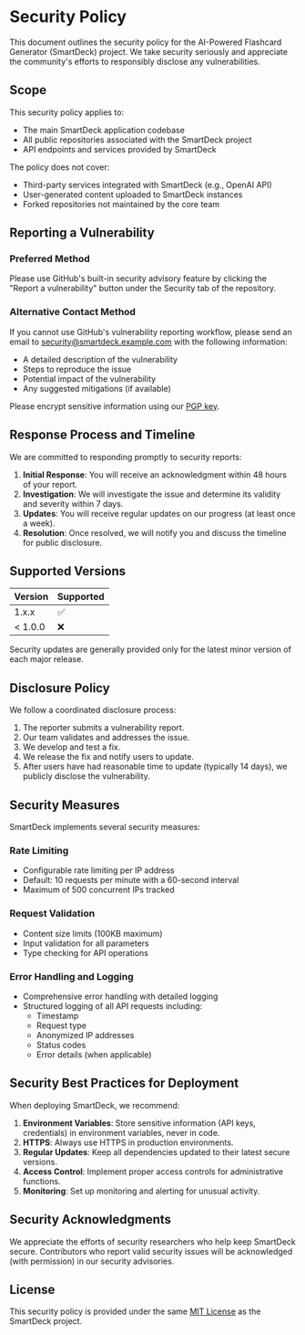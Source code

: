 # Security Policy

This document outlines the security policy for the AI-Powered Flashcard Generator (SmartDeck) project. We take security seriously and appreciate the community's efforts to responsibly disclose any vulnerabilities.

## Scope

This security policy applies to:
- The main SmartDeck application codebase
- All public repositories associated with the SmartDeck project
- API endpoints and services provided by SmartDeck

The policy does not cover:
- Third-party services integrated with SmartDeck (e.g., OpenAI API)
- User-generated content uploaded to SmartDeck instances
- Forked repositories not maintained by the core team

## Reporting a Vulnerability

### Preferred Method
Please use GitHub's built-in security advisory feature by clicking the "Report a vulnerability" button under the Security tab of the repository.

### Alternative Contact Method
If you cannot use GitHub's vulnerability reporting workflow, please send an email to security@smartdeck.example.com with the following information:
- A detailed description of the vulnerability
- Steps to reproduce the issue
- Potential impact of the vulnerability
- Any suggested mitigations (if available)

Please encrypt sensitive information using our [PGP key](https://keys.openpgp.org/search?q=security@smartdeck.example.com).

## Response Process and Timeline

We are committed to responding promptly to security reports:

1. **Initial Response**: You will receive an acknowledgment within 48 hours of your report.
2. **Investigation**: We will investigate the issue and determine its validity and severity within 7 days.
3. **Updates**: You will receive regular updates on our progress (at least once a week).
4. **Resolution**: Once resolved, we will notify you and discuss the timeline for public disclosure.

## Supported Versions

| Version | Supported          |
| ------- | ------------------ |
| 1.x.x   | :white_check_mark: |
| < 1.0.0 | :x:                |

Security updates are generally provided only for the latest minor version of each major release.

## Disclosure Policy

We follow a coordinated disclosure process:

1. The reporter submits a vulnerability report.
2. Our team validates and addresses the issue.
3. We develop and test a fix.
4. We release the fix and notify users to update.
5. After users have had reasonable time to update (typically 14 days), we publicly disclose the vulnerability.

## Security Measures

SmartDeck implements several security measures:

### Rate Limiting
- Configurable rate limiting per IP address
- Default: 10 requests per minute with a 60-second interval
- Maximum of 500 concurrent IPs tracked

### Request Validation
- Content size limits (100KB maximum)
- Input validation for all parameters
- Type checking for API operations

### Error Handling and Logging
- Comprehensive error handling with detailed logging
- Structured logging of all API requests including:
  - Timestamp
  - Request type
  - Anonymized IP addresses
  - Status codes
  - Error details (when applicable)

## Security Best Practices for Deployment

When deploying SmartDeck, we recommend:

1. **Environment Variables**: Store sensitive information (API keys, credentials) in environment variables, never in code.
2. **HTTPS**: Always use HTTPS in production environments.
3. **Regular Updates**: Keep all dependencies updated to their latest secure versions.
4. **Access Control**: Implement proper access controls for administrative functions.
5. **Monitoring**: Set up monitoring and alerting for unusual activity.

## Security Acknowledgments

We appreciate the efforts of security researchers who help keep SmartDeck secure. Contributors who report valid security issues will be acknowledged (with permission) in our security advisories.

## License

This security policy is provided under the same [MIT License](LICENSE) as the SmartDeck project.
